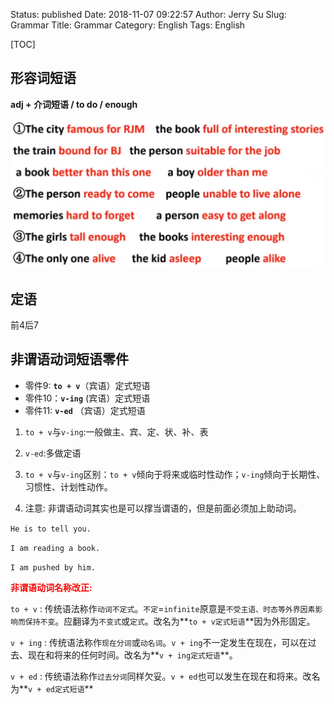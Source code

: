 Status: published
Date: 2018-11-07 09:22:57
Author: Jerry Su
Slug: Grammar
Title: Grammar
Category: English
Tags: English

[TOC]

## 形容词短语

**adj + 介词短语 / to do / enough**

![adj](../images/English/adj.png)

## 定语
前4后7


## 非谓语动词短语零件
- 零件9: **`to + v`**（宾语）定式短语 
- 零件10：**`v-ing`** (宾语）定式短语
- 零件11: **`v-ed`** （宾语）定式短语

1. `to + v`与`v-ing`:一般做主、宾、定、状、补、表

2. `v-ed`:多做定语

3. `to + v`与`v-ing`区别：`to + v`倾向于将来或临时性动作；`v-ing`倾向于长期性、习惯性、计划性动作。

4. 注意: 非谓语动词其实也是可以撑当谓语的，但是前面必须加上助动词。

`He is to tell you.`

`I am reading a book.`

`I am pushed by him.`

**<font color=red>非谓语动词名称改正:</font>**

`to + v` : 传统语法称作`动词不定式`。`不定`=`infinite`原意是`不受主语、时态等外界因素影响而保持不变`。应翻译为`不变式`或`定式`。改名为**`to + v定式短语`**因为外形固定。

`v + ing` : 传统语法称作`现在分词`或`动名词`。`v + ing`不一定发生在现在，可以在过去、现在和将来的任何时间。改名为**`v + ing定式短语`**。  

`v + ed` : 传统语法称作`过去分词`同样欠妥。`v + ed`也可以发生在现在和将来。改名为**`v + ed定式短语`**

